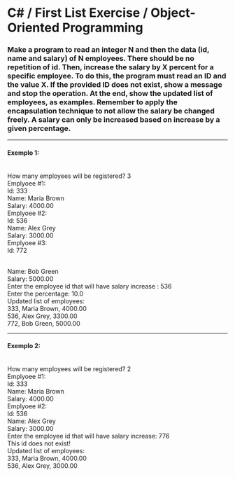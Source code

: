 # C# / First List Exercise / Object-Oriented Programming 

<h3> Make a program to read an integer N and then the data (id, name and salary) of N employees. There should be no repetition of id. Then, increase the salary by X percent for a specific employee. To do this, the program must read an ID and the value X. If the provided ID does not exist, show a message and stop the operation. At the end, show the updated list of employees, as examples.
Remember to apply the encapsulation technique to not allow the salary be changed freely. A salary can only be increased based on increase by a given percentage. </h3>

<hr>
<h4> Exemplo 1: </h4>
<br> How many employees will be registered? 3 
<br> Emplyoee #1:
<br> Id: 333
<br> Name: Maria Brown
<br> Salary: 4000.00
<br> Emplyoee #2:
<br> Id: 536
<br> Name: Alex Grey
<br> Salary: 3000.00
<br> Emplyoee #3:
<br> Id: 772

<br> Name: Bob Green
<br> Salary: 5000.00
<br> Enter the employee id that will have salary increase : 536
<br> Enter the percentage: 10.0
<br> Updated list of employees:
<br> 333, Maria Brown, 4000.00
<br> 536, Alex Grey, 3300.00
<br> 772, Bob Green, 5000.00
<hr>
<h4>Exemplo 2:</h4>
<br> How many employees will be registered? 2
<br> Emplyoee #1:
<br> Id: 333
<br> Name: Maria Brown
<br> Salary: 4000.00
<br> Emplyoee #2:
<br> Id: 536
<br> Name: Alex Grey
<br> Salary: 3000.00
<br> Enter the employee id that will have salary increase: 776
<br> This id does not exist!
<br> Updated list of employees:
<br> 333, Maria Brown, 4000.00
<br> 536, Alex Grey, 3000.00

